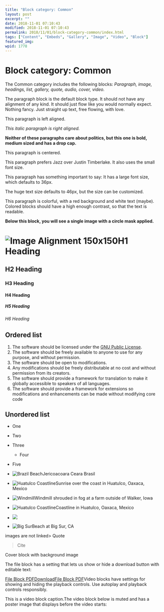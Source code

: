 ```yaml
---
title: "Block category: Common"
layout: post
excerpt: ""
date: 2018-11-01 07:10:43
modified: 2018-11-01 07:10:43
permalink: 2018/11/01/block-category-common/index.html
tags: ["Content", "Embeds", "Gallery", "Image", "Video", "Block"]
featured_img: 
wpid: 1778
---
```


# Block category: Common

The Common category includes the following blocks: *Paragraph, image, headings, list, gallery, quote, audio, cover, video.*

The paragraph block is the default block type. It should not have any alignment of any kind. It should just flow like you would normally expect. Nothing fancy. Just straight up text, free flowing, with love.

This paragraph is left aligned.

*This italic paragraph is right aligned.*

**Neither of these paragraphs care about politics, but this one is bold, medium sized and has a drop cap.**

This paragraph is centered.

This paragraph prefers Jazz over Justin Timberlake. It also uses the small font size.

This paragraph has something important to say: It has a large font size, which defaults to 36px.

The huge text size defaults to 46px, but the size can be customized.

This paragraph is colorful, with a red background and white text (maybe). Colored blocks should have a high enough contrast, so that the text is readable.

**Below this block, you will see a single image with a circle mask applied.**

![Image Alignment 150x150](/_images/2013/03/image-alignment-150x150-1.jpg)H1 Heading
==========

H2 Heading
----------

### H3 Heading

#### H4 Heading

##### H5 Heading

###### H6 Heading

Ordered list
------------

1. The software should be licensed under the [GNU Public License](http://www.gnu.org/copyleft/gpl.html).
2. The software should be freely available to anyone to use for any purpose, and without permission.
3. The software should be open to modifications.
  1. Any modifications should be freely distributable at no cost and without permission from its creators.
4. The software should provide a framework for translation to make it globally accessible to speakers of all languages.
5. The software should provide a framework for extensions so modifications and enhancements can be made without modifying core code

Unordered list
--------------

- One
- Two
- Three
  - Four
- Five

- ![Brazil Beach](/_images/2008/06/img_0747.jpg)Jericoacoara Ceara Brasil
- ![Huatulco Coastline](/_images/2008/06/img_0513-1.jpg)Sunrise over the coast in Huatulco, Oaxaca, Mexico
- ![Windmill](/_images/2008/06/windmill.jpg)Windmill shrouded in fog at a farm outside of Walker, Iowa
- ![Huatulco Coastline](/_images/2008/06/img_0767.jpg)Coastline in Huatulco, Oaxaca, Mexico
- ![](/_images/2012/06/dsc20040724_152504_532.jpg)
- ![Big Sur](/_images/2008/06/michelle_049.jpg)Beach at Big Sur, CA

images are not linked> Quote
> 
> Cite

Cover block with background image

The file block has a setting that lets us show or hide a download button with editable text:

[File Block PDF](https://wpthemetestdata.files.wordpress.com/2018/11/file_block.pdf)[Download](https://wpthemetestdata.files.wordpress.com/2018/11/file_block.pdf)[File Block PDF](https://wpthemetestdata.files.wordpress.com/2018/11/file_block.pdf)Video blocks have settings for showing and hiding the playback controls. Use autoplay and playback controls responsibly.

This is a video block caption.The video block below is muted and has a poster image that displays before the video starts:

